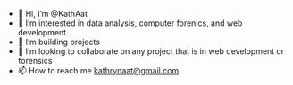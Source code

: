 - 👋 Hi, I’m @KathAat
- 👀 I’m interested in data analysis, computer forenics, and web development
- 🌱 I’m building projects
- 💞️ I’m looking to collaborate on any project that is in web development or forensics
- 📫 How to reach me kathrynaat@gmail.com

<!---
KathAat/KathAat is a ✨ special ✨ repository because its `README.md` (this file) appears on your GitHub profile.
You can click the Preview link to take a look at your changes.
--->
